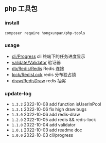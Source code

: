 ## php 工具包

### install 

`composer require hongxunpan/php-tools`

### usage

- [cli/Progress](readme/cli-progress.md) cli 终端下的任务进度显示
- [validate/Validator](readme/validate-validator.md) 验证器
- [db/Redis/Redis](readme/db-redis.md) Redis 连接
- [lock/RedisLock](readme/redis-lock.md) redis 分布独占锁
- [draw/RedisDraw](readme/redis-draw.md) redis 抽奖

### update-log

- `1.3.2` 2022-10-08 add function isUserInPool
- `1.3.1` 2022-10-06 fix high draw bugs
- `1.3.0` 2022-10-06 add redis-draw
- `1.2.0` 2022-10-05 add redis && redis-lock
- `1.1.0` 2022-10-04 add validator
- `1.0.1` 2022-10-03 add readme doc
- `1.0.0` 2022-10-03 cli/progress